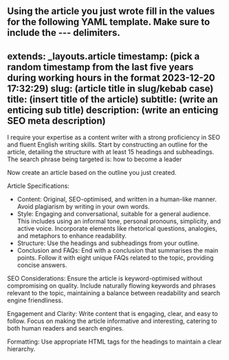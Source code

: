 Using the article you just wrote fill in the values for the following YAML template. Make sure to include the --- delimiters.
---
extends: _layouts.article
timestamp: (pick a random timestamp from the last five years during working hours in the format 2023-12-20 17:32:29)
slug: (article title in slug/kebab case)
title: (insert title of the article)
subtitle: (write an enticing sub title)
description: (write an enticing SEO meta description)
---
I require your expertise as a content writer with a strong proficiency in SEO and fluent English writing skills. Start by constructing an outline for the article, detailing the structure with at least 15 headings and subheadings. The search phrase being targeted is: how to become a leader


Now create an article based on the outline you just created.

Article Specifications:

- Content: Original, SEO-optimised, and written in a human-like manner. Avoid plagiarism by writing in your own words.
- Style: Engaging and conversational, suitable for a general audience. This includes using an informal tone, personal pronouns, simplicity, and active voice. Incorporate elements like rhetorical questions, analogies, and metaphors to enhance readability.
- Structure: Use the headings and subheadings from your outline.
- Conclusion and FAQs: End with a conclusion that summarises the main points. Follow it with eight unique FAQs related to the topic, providing concise answers.

SEO Considerations: Ensure the article is keyword-optimised without compromising on quality. Include naturally flowing keywords and phrases relevant to the topic, maintaining a balance between readability and search engine friendliness.

Engagement and Clarity: Write content that is engaging, clear, and easy to follow. Focus on making the article informative and interesting, catering to both human readers and search engines.

Formatting: Use appropriate HTML tags for the headings to maintain a clear hierarchy.

